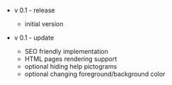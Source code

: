 - v 0.1 - release  
    - initial version  
    
- v 0.1 - update  
    - SEO friendly implementation  
    - HTML pages rendering support  
    - optional hiding help pictograms  
    - optional changing foreground/background color  

